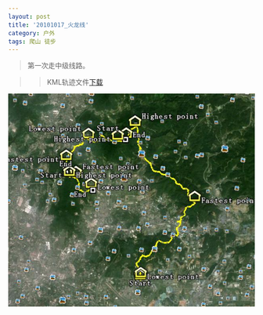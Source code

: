 ```yaml
---
layout: post
title: '20101017_火龙线'
category: 户外
tags: 爬山 徒步
---
```


>第一次走中级线路。

>>KML轨迹文件[下载](/assets/download/20101017_火龙线-kml.zip)

![轨迹图](/assets/images/2010-2011/20101017_火龙线.JPG)
